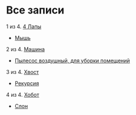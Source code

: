 # Все записи


1 из 4. [4 Лапы](./content/meta_4_lapy.md)

* [Мышь](./content/2020-07-06_mouse.md)

2 из 4. [Машина](./content/meta_mashina.md)

* [Пылесос воздушный, для уборки помещений](./content/2020-07-06_vacuum.md)

3 из 4. [Хвост](./content/meta_hvost.md)

* [Рекурсия](./content/2020-07-06_recursion.md)

4 из 4. [Хобот](./content/meta_hobot.md)

* [Слон](./content/2020-07-06_elephant.md)


